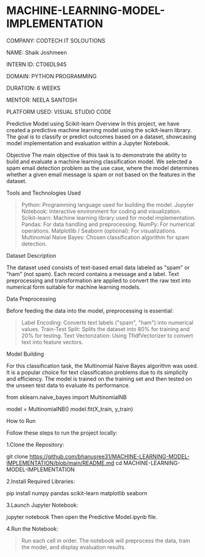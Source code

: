# MACHINE-LEARNING-MODEL-IMPLEMENTATION

COMPANY: CODTECH IT SOLOUTIONS

NAME: Shaik Joshmeen

INTERN ID: CT06DL945

DOMAIN: PYTHON PROGRAMMING

DURATION: 6  WEEKS

MENTOR: NEELA SANTOSH

PLATFORM USED: VISUAL STUDIO CODE

Predictive Model using Scikit-learn
Overview
In this project, we have created a predictive machine learning model using the scikit-learn library. The goal is to classify or predict outcomes based on a dataset, showcasing model implementation and evaluation within a Jupyter Notebook.

Objective
The main objective of this task is to demonstrate the ability to build and evaluate a machine learning classification model. We selected a spam email detection problem as the use case, where the model determines whether a given email message is spam or not based on the features in the dataset.

Tools and Technologies Used

>Python: Programming language used for building the model.
>Jupyter Notebook: Interactive environment for coding and visualization.
>Scikit-learn: Machine learning library used for model implementation.
>Pandas: For data handling and preprocessing.
>NumPy: For numerical operations.
>Matplotlib / Seaborn (optional): For visualizations.
>Multinomial Naive Bayes: Chosen classification algorithm for spam detection.

Dataset Description

The dataset used consists of text-based email data labeled as "spam" or "ham" (not spam). Each record contains a message and a label. Text preprocessing and transformation are applied to convert the raw text into numerical form suitable for machine learning models.

Data Preprocessing

Before feeding the data into the model, preprocessing is essential:

>Label Encoding: Converts text labels ("spam", "ham") into numerical values.
>Train-Test Split: Splits the dataset into 80% for training and 20% for testing.
>Text Vectorization: Using TfidfVectorizer to convert text into feature vectors.

Model Building

For this classification task, the Multinomial Naive Bayes algorithm was used. It is a popular choice for text classification problems due to its simplicity and efficiency. The model is trained on the training set and then tested on the unseen test data to evaluate its performance.

from sklearn.naive_bayes import MultinomialNB

model = MultinomialNB()
model.fit(X_train, y_train)

How to Run

Follow these steps to run the project locally:

1.Clone the Repository:

git clone https://github.com/bhanusree31/MACHINE-LEARNING-MODEL-IMPLEMENTATION/blob/main/README.md
cd MACHINE-LEARNING-MODEL-IMPLEMENTATION

2.Install Required Libraries:

pip install numpy pandas scikit-learn matplotlib seaborn

3.Launch Jupyter Notebook:

jupyter notebook
Then open the Predictive Model.ipynb file.

4.Run the Notebook:

>Run each cell in order.
>The notebook will preprocess the data, train the model, and display evaluation results.
